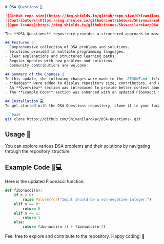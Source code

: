 ```markdown
# DSA Questions 🤖

![GitHub repo size](https://img.shields.io/github/repo-size/Shivanilarokar/DSA-Questions-) 
![Contributors](https://img.shields.io/github/contributors/Shivanilarokar/DSA-Questions-) 
![Open Issues](https://img.shields.io/github/issues/Shivanilarokar/DSA-Questions-) 

The **DSA Questions** repository provides a structured approach to mastering Data Structures and Algorithms (DSA). It is designed for learners who want to enhance their problem-solving skills through practical examples and challenges.

## Features ✨
- Comprehensive collection of DSA problems and solutions.
- Solutions provided in multiple programming languages.
- Clear explanations and structured learning paths.
- Regular updates with new problems and solutions.
- Community contributions are welcome!

## Summary of the Changes 📝
In this update, the following changes were made to the `README.md` file:
- **Badges** were added to display repository size, contributors, and open issues.
- An **Overview** section was introduced to provide better context about the repository.
- The **Example Code** section was enhanced with an updated Fibonacci function that improves the handling of edge cases.

## Installation 💻
To get started with the DSA Questions repository, clone it to your local machine:

```bash
git clone https://github.com/Shivanilarokar/DSA-Questions-.git
```

## Usage 📖
You can explore various DSA problems and their solutions by navigating through the repository structure.

## Example Code 🤖💻
Here is the updated Fibonacci function:

```python
def fibonacci(n):
    if n < 0:
        raise ValueError("Input should be a non-negative integer.")
    elif n == 0:
        return 0
    elif n == 1:
        return 1
    else:
        return fibonacci(n-1) + fibonacci(n-2)
```

Feel free to explore and contribute to the repository. Happy coding! 🚀
```